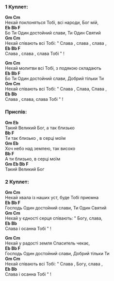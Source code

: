 ### 1 Куплет: 
**Gm                                     Cm**  
Нехай поклоняться Тобі, всі народи, Бог мій,  
**Eb          Bb                 F**  
Бо Ти Один достойний слави, Ти Один Святий  
**Gm                           Cm**  
Нехай співають всі Тобі: " Слава , слава , слава ,  
**Eb                                   Bb      F**  
Слава , слава , слава Тобі " !  

**Gm          Cm**  
Нехай молитви всі Тобі, з подякою складають  
**Eb          Bb                 F**  
Бо Ти Один достойний слави, Добрий тільки Ти  
**Gm          Cm**  
Нехай співають всі Тобі: " Слава , Слава, Слава ,  
**Eb           Bb**  
Слава , слава, слава Тобі " !  

  
### Приспів: 
**Gm                               Eb**  
Такий Великий  Бог, а так близько  
**Bb                     F**  
Ти так близько , в серці моїм  
**Gm                                Eb**  
Хоч небо над землею, так високо  
**Bb                     F**  
А ти близько, в серці моїм  
**Gm     Eb     Bb        F**  
Такий Великий  Бог  

  
### 2 Куплет: 
**Gm          Cm**  
Нехай хвала із наших уст, буде Тобі приємна  
**Eb          Bb                 F**  
Господь Один достойний слави, Ти Один Святий  
**Gm          Cm**  
Нехай у єдності серця співають: " Богу, слава,  
**Eb           Bb**  
Слава і осанна Тобі " !  

**Gm          Cm**  
Нехай у радості земля Спаситель чекає,  
**Eb          Bb                 F**  
Господь Один достойний слави, Добрий тільки Ти  
**Gm          Cm**  
Нехай співають всі Тобі: " Слава , Богу, слава ,  
**Eb           Bb**  
Слава і осанна Тобі " !  
